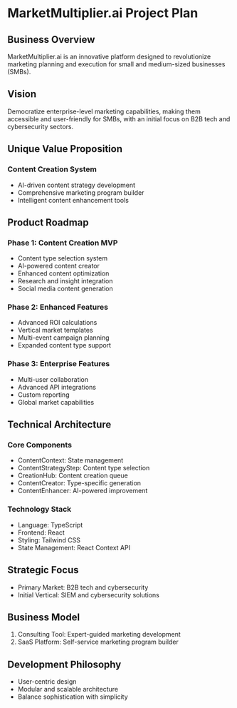 # MarketMultiplier.ai Project Plan

## Business Overview

MarketMultiplier.ai is an innovative platform designed to revolutionize marketing planning and execution for small and medium-sized businesses (SMBs).

## Vision

Democratize enterprise-level marketing capabilities, making them accessible and user-friendly for SMBs, with an initial focus on B2B tech and cybersecurity sectors.

## Unique Value Proposition

### Content Creation System
- AI-driven content strategy development
- Comprehensive marketing program builder
- Intelligent content enhancement tools

## Product Roadmap

### Phase 1: Content Creation MVP
- Content type selection system
- AI-powered content creator
- Enhanced content optimization
- Research and insight integration
- Social media content generation

### Phase 2: Enhanced Features
- Advanced ROI calculations
- Vertical market templates
- Multi-event campaign planning
- Expanded content type support

### Phase 3: Enterprise Features
- Multi-user collaboration
- Advanced API integrations
- Custom reporting
- Global market capabilities

## Technical Architecture

### Core Components
- ContentContext: State management
- ContentStrategyStep: Content type selection
- CreationHub: Content creation queue
- ContentCreator: Type-specific generation
- ContentEnhancer: AI-powered improvement

### Technology Stack
- Language: TypeScript
- Frontend: React
- Styling: Tailwind CSS
- State Management: React Context API

## Strategic Focus
- Primary Market: B2B tech and cybersecurity
- Initial Vertical: SIEM and cybersecurity solutions

## Business Model
1. Consulting Tool: Expert-guided marketing development
2. SaaS Platform: Self-service marketing program builder

## Development Philosophy
- User-centric design
- Modular and scalable architecture
- Balance sophistication with simplicity
